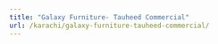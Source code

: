 ```yaml
---
title: "Galaxy Furniture- Tauheed Commercial"
url: /karachi/galaxy-furniture-tauheed-commercial/
---
```

